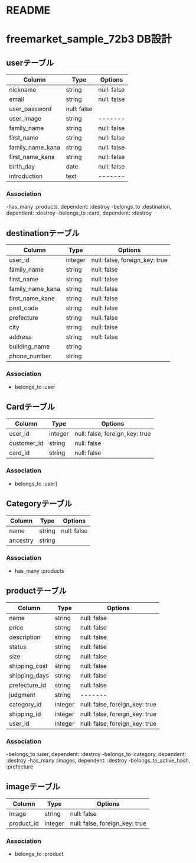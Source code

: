 # README

# freemarket_sample_72b3 DB設計

## userテーブル
|Column|Type|Options|
|------|----|-------|
|nickname|string|null: false|
|email|string|null: false|
|user_password|null: false|
|user_image|string|-------|
|family_name|string|null: false|
|first_name|string|null: false|
|family_name_kana|string|null: false|
|first_name_kana|string|null: false|
|birth_day|date|null: false|
|introduction|text|-------|

### Association
-has_many :products, dependent: :destroy
-belongs_to :destination, dependent: :destroy
-belongs_to :card, dependent: :destroy


## destinationテーブル
|Column|Type|Options|
|------|----|-------|
|user_id|integer|null: false, foreign_key: true
|family_name|string|null: false|
|first_name|string|null: false|
|family_name_kana|string|null: false|
|first_name_kane|string|null: false|
|post_code|string|null: false|
|prefecture|string|null: false|
|city|string|null: false|
|address|string|null: false|
|building_name|string|
|phone_number|string|
### Association
- belongs_to :user

## Cardテーブル
|Column|Type|Options|
|------|----|-------|
|user_id|integer|null: false, foreign_key: true|
|customer_id|string|null: false|
|card_id|string|null: false|
### Association
- belongs_to :user]

## Categoryテーブル
|Column|Type|Options|
|------|----|-------|
|name|string|null: false|
|ancestry|string|
### Association
- has_many :products


## productテーブル
|Column|Type|Options|
|------|----|-------|
|name|string|null: false|
|price|string|null: false|
|description|string|null: false|
|status|string|null: false|
|size|string|null: false|
|shipping_cost|string|null: false|
|shipping_days|string|null: false|
|prefecture_id|string|null: false|
|judgment|string|-------|
|category_id|integer|null: false, foreign_key: true|
|shipping_id|integer|null: false, foreign_key: true|
|user_id|integer|null: false, foreign_key: true|

### Association
-belongs_to :user, dependent: :destroy
-belongs_to :category, dependent: :destroy
-has_many :images, dependent: :destroy
-belongs_to_active_hash, :prefecture


## imageテーブル
|Column|Type|Options|
|------|----|-------|
|image|string|null: false|
|product_id|integer|null: false, foreign_key: true|
### Association
- belongs_to :product